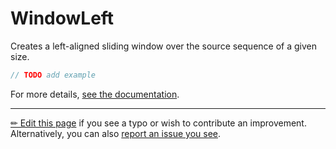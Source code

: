 # WindowLeft

Creates a left-aligned sliding window over the source sequence of a given size.

```c# --destination-file ../code/Program.cs --region statements --project ../code/TryMoreLinq.csproj
// TODO add example
```

For more details, [see the documentation][doc].

---

[&#x270F; Edit this page][edit] if you see a typo or wish to contribute an
improvement. Alternatively, you can also [report an issue you see][issue].


[edit]: https://github.com/morelinq/try/edit/master/m/window-left.md
[issue]: https://github.com/morelinq/try/issues/new?title=WindowLeft
[doc]: https://morelinq.github.io/3.1/ref/api/html/M_MoreLinq_MoreEnumerable_WindowLeft__1.htm
